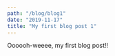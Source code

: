 ```yaml
---
path: "/blog/blog1"
date: "2019-11-17"
title: "My first blog post 1"
---
```

Oooooh-weeee, my first blog post!!